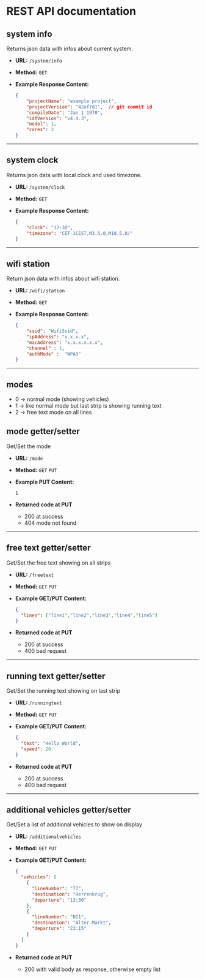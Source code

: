 # REST API documentation

## system info
  Returns json data with infos about current system.

* **URL:** `/system/info`

* **Method:** `GET`

* **Example Response Content:**
    ```json
    {
        "projectName": "example project",
        "projectVersion": "42af7d1",  // git commit id
        "compileDate": "Jan 1 1970", 
        "idfVersion": "v4.4.3", 
        "model": 1, 
        "cores": 2 
    }
    ```
----
## system clock
  Returns json data with local clock and used timezone.

* **URL:** `/system/clock`

* **Method:** `GET`

* **Example Response Content:**
    ```json
    {
        "clock": "12:30",
        "timezone": "CET-1CEST,M3.5.0,M10.5.0/"
    }
    ```
----
## wifi station
  Return json data with infos about wifi station.

* **URL:** `/wifi/station`

* **Method:** `GET`

* **Example Response Content:**
    ```json
    {
        "ssid": "WifiSsid",
        "ipAddress": "x.x.x.x",
        "macAddress": "x.x.x.x.x.x",
        "channel" : 1,
        "authMode" :  "WPA3"
    }
    ```
----
## modes

* 0 -> normal mode (showing vehicles)
* 1 -> like normal mode but last strip is showing running text
* 2 -> free text mode on all lines

## mode getter/setter
  Get/Set the mode

* **URL:** `/mode`

* **Method:** `GET` `PUT`

* **Example PUT Content:**
    ```
    1
    ```

* **Returned code at PUT**
  * 200 at success
  * 404 mode not found
  
----
## free text getter/setter
  Get/Set the free text showing on all strips

* **URL:** `/freetext`

* **Method:** `GET` `PUT`

* **Example GET/PUT Content:**
    ```json
    {
      "lines": ["line1","line2","line3","line4","line5"]
    }
    ```

* **Returned code at PUT**
  * 200 at success
  * 400 bad request

----
## running text getter/setter
  Get/Set the running text showing on last strip

* **URL:** `/runningtext`

* **Method:** `GET` `PUT`

* **Example GET/PUT Content:**
    ```json
    {
      "text": "Hello World",
      "speed": 20
    }
    ```

* **Returned code at PUT**
  * 200 at success
  * 400 bad request

----
## additional vehicles getter/setter
  Get/Set a list of additional vehicles to show on display

* **URL:** `/additionalvehicles`

* **Method:** `GET` `PUT`

* **Example GET/PUT Content:**
    ```json
    {
      "vehicles": [
        {
          "lineNumber": "77",
          "destination": "Herrenkrug",
          "departure": "13:30"
        },
        {
          "lineNumber": "N11",
          "destination": "Alter Markt",
          "departure": "23:15"
        }
      ]
    }
    ```

* **Returned code at PUT**
  * 200 with valid body as response, otherwise empty list